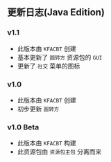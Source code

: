 ## 更新日志(Java Edition)

### v1.1

 - 此版本由 `KFACBT` 创建
 - 基本更新了 `圆转方` 资源包的 `GUI`
 - 更新了 `社交` 菜单的图标

### v1.0

 - 此版本由 `KFACBT` 创建
 - 初步更新 `圆转方`

### v1.0 Beta

 - 此版本由 `KFACBT` 构建
 - 此资源包由 `资源包主包` 分离而来